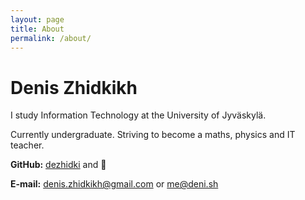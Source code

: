 ```yaml
---
layout: page
title: About
permalink: /about/
---
```


# Denis Zhidkikh

I study Information Technology at the University of Jyväskylä.

Currently undergraduate. Striving to become a maths, physics and IT teacher.


**GitHub:** [dezhidki](https://github.com/dezhidki) and 🐴

**E-mail:** [denis.zhidkikh@gmail.com](mailto:denis.zhidkikh@gmail.com) or [me@deni.sh](mailto:me@deni.sh)
